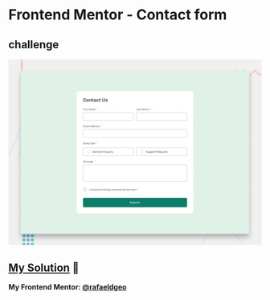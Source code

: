 # Frontend Mentor - Contact form
## challenge

![Design preview for the Contact form coding challenge](./public/desktop-preview.jpg)

## [My Solution](https://rafaeldgeo-tip-calculator.vercel.app/) 🚀
**My Frontend Mentor: [@rafaeldgeo](https://www.frontendmentor.io/profile/rafaeldgeo)**